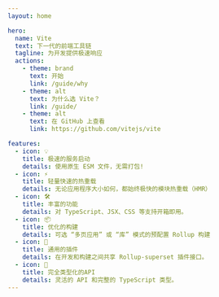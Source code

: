 ```yaml
---
layout: home

hero:
  name: Vite
  text: 下一代的前端工具链
  tagline: 为开发提供极速响应
  actions:
    - theme: brand
      text: 开始
      link: /guide/why
    - theme: alt
      text: 为什么选 Vite？
      link: /guide/
    - theme: alt
      text: 在 GitHub 上查看
      link: https://github.com/vitejs/vite

features:
  - icon: 💡
    title: 极速的服务启动
    details: 使用原生 ESM 文件，无需打包!
  - icon: ⚡️
    title: 轻量快速的热重载
    details: 无论应用程序大小如何，都始终极快的模块热重载（HMR）
  - icon: 🛠️
    title: 丰富的功能
    details: 对 TypeScript、JSX、CSS 等支持开箱即用。
  - icon: 📦
    title: 优化的构建
    details: 可选 “多页应用” 或 “库” 模式的预配置 Rollup 构建
  - icon: 🔩
    title: 通用的插件
    details: 在开发和构建之间共享 Rollup-superset 插件接口。
  - icon: 🔑
    title: 完全类型化的API
    details: 灵活的 API 和完整的 TypeScript 类型。
---
```

